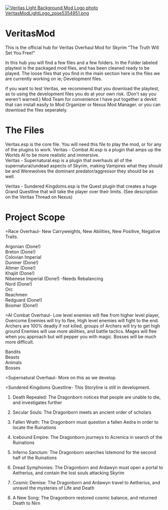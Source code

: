 <align-center><a href="http://s44.photobucket.com/user/SnippyChris/media/Veritas%20Mod%20Project/VeritasModLightLogo_zpse5354951.png.html" target="_blank"><img src="http://i44.photobucket.com/albums/f37/SnippyChris/Veritas%20Mod%20Project/VeritasModLightLogo_zpse5354951.png" border="0" alt="Veritas Light Background Mod Logo photo VeritasModLightLogo_zpse5354951.png"/></a></center>

VeritasMod
==========

This is the official hub for Veritas Overhaul Mod for Skyrim "The Truth Will Set You Free!"

In this hub you will find a few files and a few folders. In the Folder labeled playtest is the packaged mod files, and has been cleaned ready to be played. 
The loose files that you find in the main section here is the files we are currently working on ie; Development files.

if you want to test Veritas, we recommend that you download the playtest, as to using the development files you do at your own risk. (Don't say you weren't warned.)
Mod Team for convenience I have put together a devkit that can install easily to Mod Organizer or Nexus Mod Manager. or you can download the files seperately.

The Files
===========
Veritas.esp is the core file. You will need this file to play the mod, or for any of the plugins to work.
Veritas - Combat AI.esp is a plugin that amps up the Worlds AI to be more realistic and immersive.<br>
Veritas - Supernatural.esp is a plugin that overhauls all of the supernatural/undead aspects of Skyrim, making Vampires what they should be and Werewolves the dominant predator/aggressor they should be as well.

Veritas - Sundered Kingdoms.esp is the Quest plugin that creates a huge Grand Questline that will take the player over their limits. (See description on the Veritas Thread on Nexus)


Project Scope
============
=Race Overhaul- New Carryweights, New Abilities, New Positive, Negative Traits.

Argonian (Done!)<br>
Breton (Done!)<br>
Colovian Imperial<br>
Dunmer (Done!)<br>
Altmer (Done!)<br>
Khajiit (Done!)<br>
Nibenese Imperial (Done!) -Needs Rebalancing<br>
Nord (Done!)<br>
Orc <br>
Reachmen<br> 
Redguard (Done!)<br>
Bosmer (Done!)<br>

=AI Combat Overhaul- Low level enemies will flee from higher level player, Overcome Enemies will try to flee, High level enemies will fight to the end. Archers are 100% deadly if not killed, groups of Archers will try to get high ground
Enemies will use more abilities, and battle tactics. Mages will flee when you approach but will pepper you with magic. Bosses will be much more difficult.

Bandits<br>
Beasts<br>
Animals<br>
Bosses<br>

=Supernatural Overhaul- More on this as we develop.

=Sundered Kingdoms Questline- This Storyline is still in development.

1. Death Repealed: The Dragonborn notices that people are unable to die, and investigates further
 
2. Secular Souls: The Dragonborn meets an ancient order of scholars
 
3. Fallen Wrath: The Dragonborn must question a fallen Aedra in order to locate the Ruinations
 
4. Icebound Empire: The Dragonborn journeys to Acrenica in search of the Ruinations
 
5. Inferno Sanctum: The Dragonborn searches Istemond for the second half of the Ruinations
 
6. Dread Symphonies: The Dragonborn and Ardawyn must open a portal to Aetherius, and contain the lost souls attacking Skyrim
 
7. Cosmic Demise: The Dragonborn and Ardawyn travel to Aetherius, and unravel the mysteries of Life and Death
 
8. A New Song: The Dragonborn restored cosmic balance, and returned Death to Nirn
 

